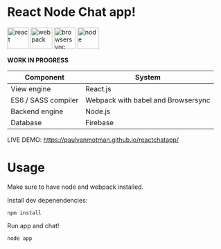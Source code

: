 # React Node Chat app!

<img height="50px" alt="react" src="http://i.imgur.com/D19TgT8.png" />
<img height="50px" alt="webpack" src="http://i.imgur.com/ZtANAeL.png" />
<img height="50px" alt="browsersync" src="http://i.imgur.com/L5peje9.png" />
<img height="50px" alt="node" src="http://i.imgur.com/PYufxoi.png" />

**WORK IN PROGRESS**

| Component | System |
| ---------- | -------- |
| View engine | React.js |
| ES6 / SASS compiler | Webpack with babel and Browsersync |
| Backend engine | Node.js |
| Database | Firebase |


LIVE DEMO: https://paulvanmotman.github.io/reactchatapp/

# Usage

Make sure to have node and webpack installed.

Install dev depenendencies:

```shell
npm install
```

Run app and chat!

```shell
node app
```

